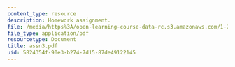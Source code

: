 ```yaml
---
content_type: resource
description: Homework assignment.
file: /media/https%3A/open-learning-course-data-rc.s3.amazonaws.com/1-201j-introduction-to-transportation-systems-fall-2006/5824354f90e3b2747d1587de49122145_assn3.pdf
file_type: application/pdf
resourcetype: Document
title: assn3.pdf
uid: 5824354f-90e3-b274-7d15-87de49122145
---
```

